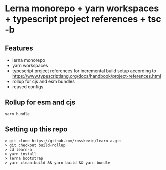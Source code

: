# Lerna monorepo + yarn workspaces + typescript project references + tsc -b

## Features

- lerna monorepo
- yarn workspaces
- typescript project references for incremental build setup according to https://www.typescriptlang.org/docs/handbook/project-references.html
- rollup for cjs and esm bundles
- reused configs

## Rollup for esm and cjs

`yarn bundle`

## Setting up this repo

```
> git clone https://github.com/rosskevin/learn-a.git
> git checkout build-rollup
> cd learn-a
> yarn install
> lerna bootstrap
> yarn clean:build && yarn build && yarn bundle
```
